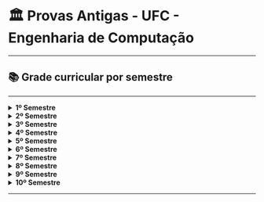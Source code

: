 # 🏛️ Provas Antigas - UFC - Engenharia de Computação

---

## 📚 Grade curricular por semestre

---

<details>
  <summary><strong>1º Semestre</strong></summary>
  
  - [CÁLCULO 1](https://github.com/VictorEdu-Dev/UFC-old-exams-comp-eng/tree/main/01%C2%B0%20Per%C3%ADodo/C%C3%81LCULO%201)
  - [FÍSICA GERAL 1](https://github.com/VictorEdu-Dev/UFC-old-exams-comp-eng/tree/main/01%C2%B0%20Per%C3%ADodo/F%C3%8DSICA%20GERAL%201)
  - [INTRODUÇÃO A ENGENHARIA](https://github.com/VictorEdu-Dev/UFC-old-exams-comp-eng/tree/main/01%C2%B0%20Per%C3%ADodo/INTRODU%C3%87%C3%83O%20A%20ENGENHARIA)
  - [MATEMÁTICA DISCRETA](https://github.com/VictorEdu-Dev/UFC-old-exams-comp-eng/tree/main/01%C2%B0%20Per%C3%ADodo/MATEM%C3%81TICA%20DISCRETA)
  - [PROGRAMAÇÃO COMPUTACIONAL](https://github.com/VictorEdu-Dev/UFC-old-exams-comp-eng/tree/main/01%C2%B0%20Per%C3%ADodo/PROGRAMA%C3%87%C3%83O)
</details>

<details>
  <summary><strong>2º Semestre</strong></summary>
  
  - [Cálculo 2](https://github.com/VictorEdu-Dev/UFC-old-exams-comp-eng/tree/main/02%C2%B0%20Per%C3%ADodo/C%C3%A1lculo%202)
  - [Desenho](https://github.com/VictorEdu-Dev/UFC-old-exams-comp-eng/tree/main/02%C2%B0%20Per%C3%ADodo/Desenho)
  - [Física 2](https://github.com/VictorEdu-Dev/UFC-old-exams-comp-eng/tree/main/02%C2%B0%20Per%C3%ADodo/F%C3%ADsica%202)
  - [Física Experimental 1](https://github.com/VictorEdu-Dev/UFC-old-exams-comp-eng/tree/main/02%C2%B0%20Per%C3%ADodo/F%C3%ADsica%20Experimental%201)
  - [Probabilidade](https://github.com/VictorEdu-Dev/UFC-old-exams-comp-eng/tree/main/02%C2%B0%20Per%C3%ADodo/Probabilidade)
  - [Álgebra linear](https://github.com/VictorEdu-Dev/UFC-old-exams-comp-eng/tree/main/02%C2%B0%20Per%C3%ADodo/%C3%81lgebra%20linear)
  - [Técnicas de Programação]()
    <details>
      <summary><strong>Playlist do Fischer</strong></summary>
      
    [Fischer Saudades Eternas](https://www.youtube.com/playlist?list=PLJo9ak2RwR0jrJCtGYDPmqcmq7jYHd5rd)
    </details>
</details>

<details>
  <summary><strong>3º Semestre</strong></summary>
  
  - [Cálculo Vetorial - UFC 2022.1](https://github.com/VictorEdu-Dev/UFC-old-exams-comp-eng/tree/main/03%C2%B0%20Per%C3%ADodo/C%C3%A1lculo%20Vetorial%20-%20UFC%202022.1)
  - [Cálculo Vetorial](https://github.com/VictorEdu-Dev/UFC-old-exams-comp-eng/tree/main/03%C2%B0%20Per%C3%ADodo/C%C3%A1lculo%20Vetorial)
  - [Estruturas de Dados](https://github.com/VictorEdu-Dev/UFC-old-exams-comp-eng/tree/main/03%C2%B0%20Per%C3%ADodo/Estruturas%20de%20Dados)
  - [Física 3](https://github.com/VictorEdu-Dev/UFC-old-exams-comp-eng/tree/main/03%C2%B0%20Per%C3%ADodo/F%C3%ADsica%203)
  - [Métodos](https://github.com/VictorEdu-Dev/UFC-old-exams-comp-eng/tree/main/03%C2%B0%20Per%C3%ADodo/M%C3%A9todos)
</details>

<details>
  <summary><strong>4º Semestre</strong></summary>
  
  - [Arquitetura e Organização de Computadores](https://github.com/VictorEdu-Dev/UFC-old-exams-comp-eng/tree/main/04%C2%B0%20Per%C3%ADodo/Arquitetura%20e%20Organiza%C3%A7%C3%A3o%20de%20Computadores)
  - [Circuitos Elétricos 1](https://github.com/VictorEdu-Dev/UFC-old-exams-comp-eng/tree/main/04%C2%B0%20Per%C3%ADodo/Circuitos%20El%C3%A9tricos%201)
  - [Eletromagnetismo Aplicado](https://github.com/VictorEdu-Dev/UFC-old-exams-comp-eng/tree/main/04%C2%B0%20Per%C3%ADodo/Eletromagnetismo%20Aplicado)
  - [Eletrônica Digital](https://github.com/VictorEdu-Dev/UFC-old-exams-comp-eng/tree/main/04%C2%B0%20Per%C3%ADodo/Eletr%C3%B4nica%20Digital)
  - [Paradigmas de Linguagem de Programação](https://github.com/VictorEdu-Dev/UFC-old-exams-comp-eng/tree/main/04%C2%B0%20Per%C3%ADodo/Paradigmas%20de%20Linguagem%20de%20Programa%C3%A7%C3%A3o)
  <!-- Possível arquivo: 04° Período.iml -->
</details>

<details>
  <summary><strong>5º Semestre</strong></summary>
  
  - [Engenharia de Software](https://github.com/VictorEdu-Dev/UFC-old-exams-comp-eng/tree/main/05%C2%B0%20Per%C3%ADodo/Engenharia%20de%20Software)
  - [Microprocessadores](https://github.com/VictorEdu-Dev/UFC-old-exams-comp-eng/tree/main/05%C2%B0%20Per%C3%ADodo/Microprocessadores)
  - [Redes De Computadores](https://github.com/VictorEdu-Dev/UFC-old-exams-comp-eng/tree/main/05%C2%B0%20Per%C3%ADodo/Redes%20De%20Computadores)
  - [Sistemas Operacionais](https://github.com/VictorEdu-Dev/UFC-old-exams-comp-eng/tree/main/05%C2%B0%20Per%C3%ADodo/Sistemas%20Operacionais)
</details>

<details>
  <summary><strong>6º Semestre</strong></summary>
  
  - [Banco de Dados](https://github.com/VictorEdu-Dev/UFC-old-exams-comp-eng/tree/main/06%C2%B0%20Per%C3%ADodo/Banco%20de%20Dados)
  - [Inteligência Computacional](https://github.com/VictorEdu-Dev/UFC-old-exams-comp-eng/tree/main/06%C2%B0%20Per%C3%ADodo/Intelig%C3%AAncia%20Computacional)
  <!-- Outras disciplinas podem existir, veja o repositório se necessário -->
</details>

<details>
  <summary><strong>7º Semestre</strong></summary>
  
  - [CTS](https://github.com/VictorEdu-Dev/UFC-old-exams-comp-eng/tree/main/07%C2%B0%20Per%C3%ADodo/CTS)
  - [Software em Tempo Real](https://github.com/VictorEdu-Dev/UFC-old-exams-comp-eng/tree/main/07%C2%B0%20Per%C3%ADodo/Software%20em%20Tempo%20Real)
  <!-- Outras disciplinas podem existir, veja o repositório se necessário -->
</details>

<details>
  <summary><strong>8º Semestre</strong></summary>
  
  - [Eng. Ambiental](https://github.com/VictorEdu-Dev/UFC-old-exams-comp-eng/tree/main/08%C2%B0%20Per%C3%ADodo/Eng.%20Ambiental)
  - [Fundamentos de adm](https://github.com/VictorEdu-Dev/UFC-old-exams-comp-eng/tree/main/08%C2%B0%20Per%C3%ADodo/Fundamentos%20de%20adm)
  <!-- Outras disciplinas podem existir, veja o repositório se necessário -->
</details>

<details>
  <summary><strong>9º Semestre</strong></summary>
  
  - Não existente ainda.
</details>

<details>
  <summary><strong>10º Semestre</strong></summary>
  
  - [Comunicação e Expressão](https://github.com/VictorEdu-Dev/UFC-old-exams-comp-eng/tree/main/10%C2%B0%20Per%C3%ADodo/Comunica%C3%A7%C3%A3o%20e%20Express%C3%A3o)
  <!-- Outras disciplinas podem existir, veja o repositório se necessário -->
</details>

---
